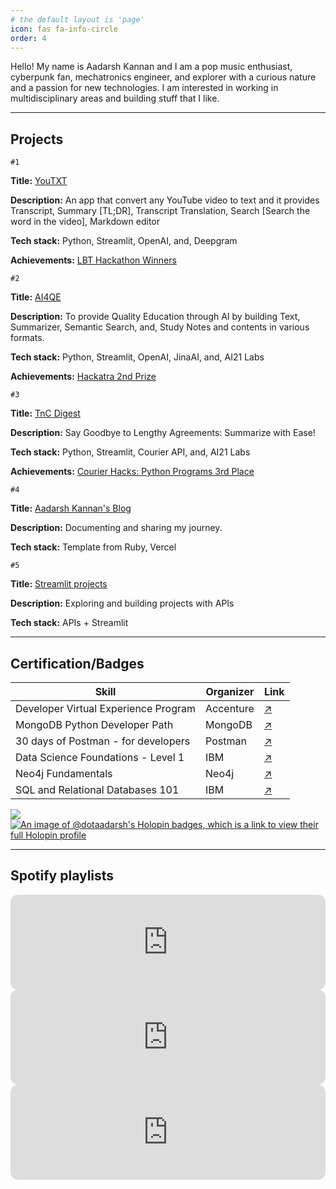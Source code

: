 ```yaml
---
# the default layout is 'page'
icon: fas fa-info-circle
order: 4
---
```


Hello! My name is Aadarsh Kannan and I am a pop music enthusiast, cyberpunk fan, mechatronics engineer, and explorer with a curious nature and a passion for new technologies. I am interested in working in multidisciplinary areas and building stuff that I like.

--- 
## Projects

`#1`

**Title:**  [YouTXT](https://github.com/dotAadarsh/YouTXT)

**Description:** An app that convert any YouTube video to text and it provides Transcript, Summary [TL;DR], Transcript Translation, Search [Search the word in the video], Markdown editor

**Tech stack:** Python, Streamlit, OpenAI, and, Deepgram

**Achievements:**  [LBT Hackathon Winners](https://blog.deepgram.com/announcing-our-learn-build-teach-hackathon-winners/)

`#2`

**Title:**  [AI4QE](https://github.com/dotAadarsh/AI4QE)

**Description:** To provide Quality Education through AI by building Text, Summarizer, Semantic Search, and, Study Notes and contents in various formats.

**Tech stack:** Python, Streamlit, OpenAI, JinaAI, and, AI21 Labs

**Achievements:**  [Hackatra 2nd Prize](https://devpost.com/software/ai4qe)

`#3`

**Title:**  [TnC Digest](https://github.com/dotAadarsh/TnC-Digest)

**Description:** Say Goodbye to Lengthy Agreements: Summarize with Ease!

**Tech stack:** Python, Streamlit, Courier API, and, AI21 Labs

**Achievements:**  [Courier Hacks: Python Programs 3rd Place](https://devpost.com/software/tnc-digest)

`#4`

**Title:**  [Aadarsh Kannan's Blog](https://www.aadarshkannan.tech/)

**Description:** Documenting and sharing my journey.

**Tech stack:** Template from Ruby, Vercel

`#5`

**Title:**  [Streamlit projects](https://github.com/dotAadarsh/streamlit-projects)

**Description:** Exploring and building projects with APIs

**Tech stack:** APIs + Streamlit

---

## Certification/Badges

| Skill | Organizer | Link |
|--|--|--|
| Developer Virtual Experience Program| Accenture|[↗️](https://forage-uploads-prod.s3.amazonaws.com/completion-certificates/Accenture%20Nordics/PxenP4rHNE6Bh4nQz_Accenture%20Nordics_2omuraDWNDR8MeCDq_1673819731648_completion_certificate.pdf)|
|MongoDB Python Developer Path| MongoDB | [↗️](https://learn.mongodb.com/c/FxXu91G2QWKd3ryIA0lfkQ)|
|30 days of Postman - for developers| Postman |[↗️](https://badgr.com/public/assertions/zTkhg94PQMSjuzpb08ynSg)|
|Data Science Foundations - Level 1|IBM|[↗️](https://www.credly.com/badges/fad8873b-1c2a-4705-b5d1-d6eb4e24502a?source=linked_in_profile)|
|Neo4j Fundamentals|Neo4j|[↗️](https://graphacademy.neo4j.com/u/396b9515-379d-41a1-9e26-dfe97d1930a3/neo4j-fundamentals/)|
|SQL and Relational Databases 101|IBM |[↗️](https://courses.yl-ptech.skillsnetwork.site/certificates/f0f5906b4ed9468e868ee90d44750265)|

<div align="center">
  <img src="https://github-readme-stats.vercel.app/api?username=dotaadarsh&show_icons=true&count_private=true&hide_border=true" align="left" />
</div>


[![An image of @dotaadarsh's Holopin badges, which is a link to view their full Holopin profile](https://holopin.me/dotaadarsh)](https://holopin.io/@dotaadarsh)

---

## Spotify playlists

<iframe style="border-radius:12px" src="https://open.spotify.com/embed/playlist/57qw5cTFY3U7HHBvyyTHE6?utm_source=generator&theme=0" width="100%" height="152" frameBorder="0" allowfullscreen="" allow="autoplay; clipboard-write; encrypted-media; fullscreen; picture-in-picture" loading="lazy"></iframe>

<iframe style="border-radius:12px" src="https://open.spotify.com/embed/playlist/5u7LYmutZjbq8GpG8wG7pG?utm_source=generator&theme=0" width="100%" height="152" frameBorder="0" allowfullscreen="" allow="autoplay; clipboard-write; encrypted-media; fullscreen; picture-in-picture" loading="lazy"></iframe>

<iframe style="border-radius:12px" src="https://open.spotify.com/embed/playlist/1f5KbNLUWXjE360fnSKXvR?utm_source=generator&theme=0" width="100%" height="152" frameBorder="0" allowfullscreen="" allow="autoplay; clipboard-write; encrypted-media; fullscreen; picture-in-picture" loading="lazy"></iframe>